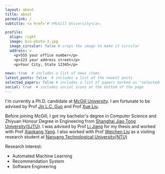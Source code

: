 ```yaml
---
layout: about
title: about
permalink: /
subtitle: <a href='#'>McGill University</a>.

profile:
  align: right
  image: bio-photo-3.jpg
  image_circular: false # crops the image to make it circular
  address: >
    <p>555 your office number</p>
    <p>123 your address street</p>
    <p>Your City, State 12345</p>

news: true  # includes a list of news items
latest_posts: false  # includes a list of the newest posts
selected_papers: false # includes a list of papers marked as "selected={true}"
social: true  # includes social icons at the bottom of the page
---
```


I'm currently a Ph.D. candidate at [McGill University](https://www.mcgill.ca/). I am fortunate to be advised by Prof [Jin L.C. Guo](https://www.cs.mcgill.ca/~jguo/) and Prof [Xue Liu](https://www.cs.mcgill.ca/~xueliu/). 

Before joining McGill, I got my bachelor's degree in Computer Science and Zhiyuan Honour Degree in Engineering from [Shanghai Jiao Tong University(SJTU)](https://www.sjtu.edu.cn/). I was advised by Prof [Li Jiang](http://www.cs.sjtu.edu.cn/~jiangli/) for my thesis and worked with Prof [Xiaokang Yang](https://scholar.google.ca/citations?user=yDEavdMAAAAJ). I also worked with Prof [Weichen Liu](https://www.ntu.edu.sg/home/liu/) as a visiting research student at [Nanyang Technological University(NTU)](https://www.ntu.edu.sg/)


Research Interest:
- Automated Machine Learning
- Recommendation System
- Software Engineering
